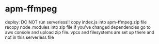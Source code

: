 # apm-ffmpeg
deploy:
DO NOT run serverless!!
copy index.js into apm-ffmpeg.zip file
recopy node_modules into zip file if you've changed dependencies
go to aws console and upload zip file.
vpcs and filesystems are set up there and not in this serverless file


